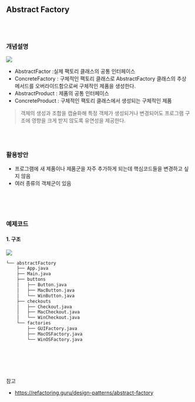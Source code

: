## Abstract Factory

</br></br>

### 개념설명 

![](https://gmlwjd9405.github.io/images/design-pattern-abstract-factory/abstract-factory-pattern.png)

- AbstractFactor  :실제 팩토리 클래스의 공통 인터페이스
- ConcreteFactory : 구체적인 팩토리 클래스로 AbstractFactory 클래스의 추상 메서드를 오버라이드함으로써 구체적인 제품을 생성한다.
- AbstractProduct : 제품의 공통 인터페이스 
- ConcreteProduct : 구체적인 팩토리 클래스에서 생성되는 구체적인 제품

> 객체의 생성과 조합을 캡슐화해 특정 객체가 생성되거나 변경되어도 프로그램 구조에 영향을 크게 받지 않도록 유연성을 제공한다.

</br></br>

### 활용방안
- 프로그램에 새 제품이나 제품군을 자주 추가하게 되는데 핵심코드들을 변경하고 싶지 않음
- 여러 종류의 객체군이 있음

</br>
</br></br>


### 예제코드

#### 1. 구조 

![](https://refactoring.guru/images/patterns/diagrams/abstract-factory/example-2x.png)
```zsh
└── abstractFactory
    ├── App.java
    ├── Main.java
    ├── buttons
    │   ├── Button.java
    │   ├── MacButton.java
    │   └── WinButton.java
    ├── checkouts
    │   ├── Checkout.java
    │   ├── MacCheckout.java
    │   └── WinCheckout.java
    └── factories
        ├── GUIFactory.java
        ├── MacOSFactory.java
        └── WinOSFactory.java
  
```

</br></br></br>


참고
- https://refactoring.guru/design-patterns/abstract-factory